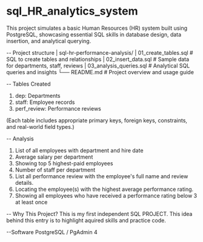 # sql_HR_analytics_system
This project simulates a basic Human Resources (HR) system built using PostgreSQL, showcasing essential SQL skills in database design, data insertion, and analytical querying.

-- Project structure
| sql-hr-performance-analysis/
| 01_create_tables.sql # SQL to create tables and relationships
| 02_insert_data.sql # Sample data for departments, staff, reviews
| 03_analysis_queries.sql # Analytical SQL queries and insights
└── README.md # Project overview and usage guide

-- Tables Created
1. dep: Departments 
2. staff: Employee records 
3. perf_review: Performance reviews
   
(Each table includes appropriate primary keys, foreign keys, constraints, and real-world field types.)


-- Analysis 
1. List of all employees with department and hire date
2. Average salary per department
3. Showing top 5 highest-paid employees 
4. Number of staff per department
5. List all performance review with the employee's full name and review details.
6. Locating the employee(s) with the highest average performance rating.
7. Showing all employees who have received a performance rating below 3 at least once

-- Why This Project?
This is my first independent SQL PROJECT. This idea behind this entry is to highlight aquired skills and practice code. 

--Software
PostgreSQL / PgAdmin 4
